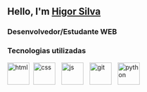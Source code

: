 ## Hello, I'm [Higor Silva](https://www.linkedin.com/in/higorsilva97)
### Desenvolvedor/Estudante WEB
### Tecnologias utilizadas
<div>
  <img src="https://cdn.jsdelivr.net/gh/devicons/devicon/icons/html5/html5-original.svg" alt="html" width="50"/>  
  <img src="https://cdn.jsdelivr.net/gh/devicons/devicon/icons/css3/css3-original.svg" alt="css" width="50" hspace="5"/>
  <img src="https://cdn.jsdelivr.net/gh/devicons/devicon/icons/javascript/javascript-original.svg" alt="js" width="50" hspace="5"/>
  <img src="https://cdn.jsdelivr.net/gh/devicons/devicon/icons/git/git-original.svg"  alt="git" width="50" hspace="5"/>
  <img src="https://cdn.jsdelivr.net/gh/devicons/devicon/icons/python/python-original.svg" alt="python" width="50" hspace="5"/>
          
</div>

